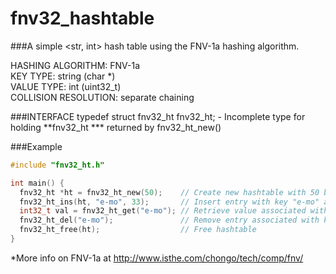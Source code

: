 # fnv32_hashtable
###A simple <str, int> hash table using the FNV-1a hashing algorithm.

HASHING ALGORITHM:    FNV-1a  
KEY TYPE:             string (char *)  
VALUE TYPE:           int (uint32_t)  
COLLISION RESOLUTION: separate chaining  
 
###INTERFACE 
typedef struct fnv32_ht fnv32_ht;
    - Incomplete type for holding **fnv32_ht *** returned by fnv32_ht_new()

###Example
```c
#include "fnv32_ht.h"

int main() {
  fnv32_ht *ht = fnv32_ht_new(50);    // Create new hashtable with 50 buckets
  fnv32_ht_ins(ht, "e-mo", 33);       // Insert entry with key "e-mo" and value 33
  int32_t val = fnv32_ht_get("e-mo"); // Retrieve value associated with key "e-mo" (33)
  fnv32_ht_del("e-mo");               // Remove entry associated with key "e-mo"
  fnv32_ht_free(ht);                  // Free hashtable
}
```

*More info on FNV-1a at http://www.isthe.com/chongo/tech/comp/fnv/

